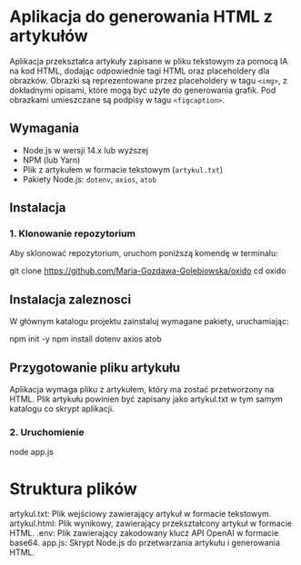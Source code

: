 # Aplikacja do generowania HTML z artykułów

Aplikacja przekształca artykuły zapisane w pliku tekstowym za pomocą IA na kod HTML, dodając odpowiednie tagi HTML oraz placeholdery dla obrazków. Obrazki są reprezentowane przez placeholdery w tagu `<img>`, z dokładnymi opisami, które mogą być użyte do generowania grafik. Pod obrazkami umieszczane są podpisy w tagu `<figcaption>`.

## Wymagania 

- Node.js w wersji 14.x lub wyższej
- NPM (lub Yarn)
- Plik z artykułem w formacie tekstowym (`artykul.txt`)
- Pakiety Node.js: `dotenv`, `axios`, `atob`

## Instalacja

### 1. Klonowanie repozytorium

Aby sklonować repozytorium, uruchom poniższą komendę w terminalu:

git clone https://github.com/Maria-Gozdawa-Golebiowska/oxido
cd oxido

## Instalacja zaleznosci

W głównym katalogu projektu zainstaluj wymagane pakiety, uruchamiając:

npm init -y 
npm install dotenv axios atob

## Przygotowanie pliku artykułu
Aplikacja wymaga pliku z artykułem, który ma zostać przetworzony na HTML. 
Plik artykułu powinien być zapisany jako artykul.txt w tym samym katalogu co skrypt aplikacji.

### 2. Uruchomienie 

node app.js

# Struktura plików 
artykul.txt: Plik wejściowy zawierający artykuł w formacie tekstowym.
artykul.html: Plik wynikowy, zawierający przekształcony artykuł w formacie HTML.
.env: Plik zawierający zakodowany klucz API OpenAI w formacie base64.
app.js: Skrypt Node.js do przetwarzania artykułu i generowania HTML.
